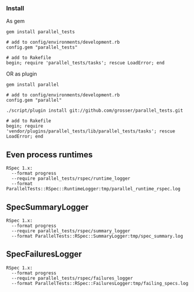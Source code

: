 ### Install

As gem

    gem install parallel_tests

    # add to config/environments/development.rb
    config.gem "parallel_tests"

    # add to Rakefile
    begin; require 'parallel_tests/tasks'; rescue LoadError; end

OR as plugin

    gem install parallel

    # add to config/environments/development.rb
    config.gem "parallel"

    ./script/plugin install git://github.com/grosser/parallel_tests.git

    # add to Rakefile
    begin; require 'vendor/plugins/parallel_tests/lib/parallel_tests/tasks'; rescue LoadError; end


Even process runtimes
-----------------

    RSpec 1.x:
      --format progress
      --require parallel_tests/rspec/runtime_logger
      --format ParallelTests::RSpec::RuntimeLogger:tmp/parallel_runtime_rspec.log

SpecSummaryLogger
--------------------

    RSpec 1.x:
      --format progress
      --require parallel_tests/rspec/summary_logger
      --format ParallelTests::RSpec::SummaryLogger:tmp/spec_summary.log

SpecFailuresLogger
-----------------------

    RSpec 1.x:
      --format progress
      --require parallel_tests/rspec/failures_logger
      --format ParallelTests::RSpec::FailuresLogger:tmp/failing_specs.log
